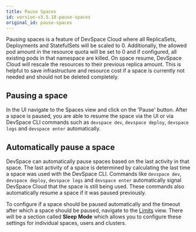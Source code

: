 ```yaml
---
title: Pause Spaces
id: version-v3.5.18-pause-spaces
original_id: pause-spaces
---
```


Pausing spaces is a feature of DevSpace Cloud where all ReplicaSets, Deployments and StatefulSets will be scaled to 0. Additionally, the allowed pod amount in the resource quota will be set to 0 and if configured, all existing pods in that namespace are killed. On space resume, DevSpace Cloud will rescale the resources to their previous replica amount. This is helpful to save infrastructure and resource cost if a space is currently not needed and should not be deleted completely.  

## Pausing a space

In the UI navigate to the Spaces view and click on the 'Pause' button. After a space is paused, you are able to resume the space via the UI or via DevSpace CLI commands such as `devspace dev`, `devspace deploy`, `devspace logs` and `devspace enter` automatically.  

## Automatically pause a space

DevSpace can automatically pause spaces based on the last activity in that space. The last activity of a space is determined by calculating the last time a space was used with the DevSpace CLI. Commands like `devspace dev`, `devspace deploy`, `devspace logs` and `devspace enter` automatically signal DevSpace Cloud that the space is still being used. These commands also automatically resume a space if it was paused previously.  

To configure if a space should be paused automatically and the timeout after which a space should be paused, navigate to the [Limits](../../cloud/spaces/resource-limits) view. There will be a section called **Sleep Mode** which allows you to configure these settings for individual spaces, users and clusters.  

